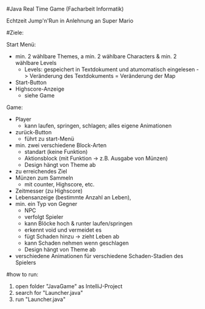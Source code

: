 #Java Real Time Game (Facharbeit Informatik)

Echtzeit Jump'n'Run in Anlehnung an Super Mario

#Ziele:

Start Menü:

- min. 2 wählbare Themes, a min. 2 wählbare Characters & min. 2 wählbare Levels
  - Levels: gespeichert in Textdokument und atumomatisch eingelesen -> Veränderung des Textdokuments = Veränderung der Map
- Start-Button
- Highscore-Anzeige
  - siehe Game

Game:

- Player
  - kann laufen, springen, schlagen; alles eigene Animationen
- zurück-Button 
  - führt zu start-Menü
- min. zwei verschiedene Block-Arten
  - standart (keine Funktion)
  - Aktionsblock (mit Funktion -> z.B. Ausgabe von Münzen)
  - Design hängt von Theme ab
- zu erreichendes Ziel
- Münzen zum Sammeln
  - mit counter, Highscore, etc.
- Zeitmesser (zu Highscore)
- Lebensanzeige (bestimmte Anzahl an Leben),
- min. ein Typ von Gegner
  - NPC
  - verfolgt Spieler
  - kann Blöcke hoch & runter laufen/springen
  - erkennt void und vermeidet es
  - fügt Schaden hinzu -> zieht Leben ab
  - kann Schaden nehmen wenn geschlagen
  - Design hängt von Theme ab
- verschiedene Animationen für verschiedene Schaden-Stadien des Spielers

#how to run:

1. open folder "JavaGame" as IntelliJ-Project
2. search for "Launcher.java"
3. run "Launcher.java"